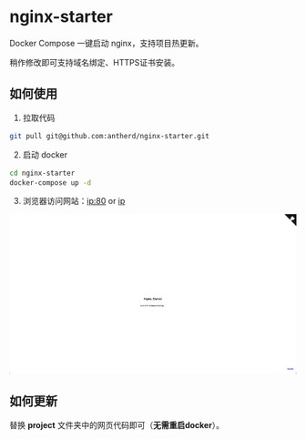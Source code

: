 # nginx-starter

Docker Compose 一键启动 nginx，支持项目热更新。

稍作修改即可支持域名绑定、HTTPS证书安装。

## 如何使用

1. 拉取代码
```sh
git pull git@github.com:antherd/nginx-starter.git
```
2. 启动 docker
```sh
cd nginx-starter
docker-compose up -d
```
3. 浏览器访问网站：[ip:80](127.0.0.1:80) or [ip](127.0.0.1)

![snapshot.png](image/snapshot.png)

## 如何更新

替换 **project** 文件夹中的网页代码即可（**无需重启docker**）。
